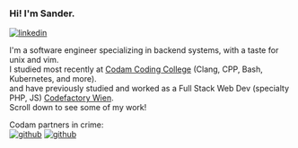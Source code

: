 ### Hi! I'm Sander. 
[![linkedin](https://img.shields.io/badge/-@sander_verheijen-313131?style=flat-square&labelColor=313131&logo=LinkedIn&logoColor=white&color=313131)](https://www.linkedin.com/in/sander-verheijen-b7a1651a5/)

I'm a software engineer specializing in backend systems, with a taste for unix and vim.<br>
I studied most recently at [Codam Coding College](https://www.codam.nl) (Clang, CPP, Bash, Kubernetes, and more).<br>
and have previously studied and worked as a Full Stack Web Dev (specialty PHP, JS) [Codefactory Wien](https://codefactory.wien/en/home-en/).<br>
Scroll down to see some of my work!

Codam partners in crime:<br>
[![github](https://img.shields.io/badge/-@VictorTennekes-313131?style=flat-square&labelColor=313131&logo=github&logoColor=white&color=313131)](https://github.com/VictorTennekes/)
[![github](https://img.shields.io/badge/-@potatokuka-313131?style=flat-square&labelColor=313131&logo=github&logoColor=white&color=313131)](https://github.com/potatokuka/)
